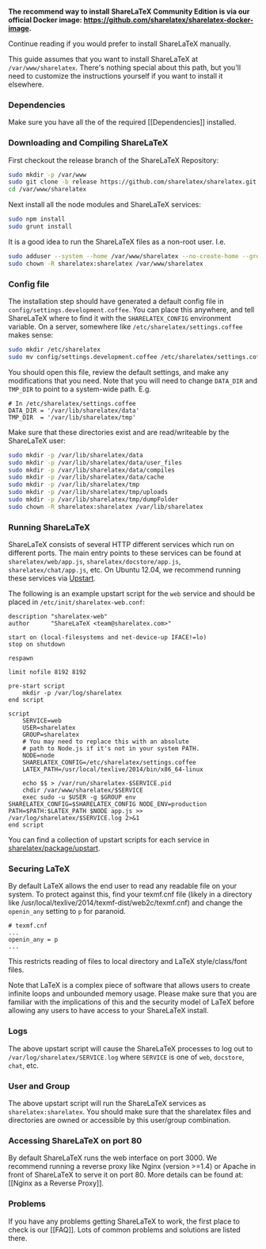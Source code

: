 **The recommend way to install ShareLaTeX Community Edition is via our official Docker image: https://github.com/sharelatex/sharelatex-docker-image.**

Continue reading if you would prefer to install ShareLaTeX manually.

This guide assumes that you want to install ShareLaTeX at `/var/www/sharelatex`. There's nothing special about this path, but you'll need to customize the instructions yourself if you want to install it elsewhere.

### Dependencies

Make sure you have all the of the required [[Dependencies]] installed.

### Downloading and Compiling ShareLaTeX

First checkout the release branch of the ShareLaTeX Repository:

```bash
sudo mkdir -p /var/www
sudo git clone -b release https://github.com/sharelatex/sharelatex.git /var/www/sharelatex
cd /var/www/sharelatex
```

Next install all the node modules and ShareLaTeX services:

```bash
sudo npm install
sudo grunt install
```

It is a good idea to run the ShareLaTeX files as a non-root user. I.e.

```sh
sudo adduser --system --home /var/www/sharelatex --no-create-home --group sharelatex
sudo chown -R sharelatex:sharelatex /var/www/sharelatex
```

### Config file

The installation step should have generated a default config file in `config/settings.development.coffee`. You can place this anywhere, and tell ShareLaTeX where to find it with the `SHARELATEX_CONFIG` environment variable. On a server, somewhere like `/etc/sharelatex/settings.coffee` makes sense:

```sh
sudo mkdir /etc/sharelatex
sudo mv config/settings.development.coffee /etc/sharelatex/settings.coffee
```

You should open this file, review the default settings, and make any modifications that you need. Note that you will need to change `DATA_DIR` and `TMP_DIR` to point to a system-wide path. E.g.

```
# In /etc/sharelatex/settings.coffee
DATA_DIR = '/var/lib/sharelatex/data'
TMP_DIR  = '/var/lib/sharelatex/tmp'
```

Make sure that these directories exist and are read/writeable by the ShareLaTeX user:

```bash
sudo mkdir -p /var/lib/sharelatex/data
sudo mkdir -p /var/lib/sharelatex/data/user_files
sudo mkdir -p /var/lib/sharelatex/data/compiles
sudo mkdir -p /var/lib/sharelatex/data/cache
sudo mkdir -p /var/lib/sharelatex/tmp
sudo mkdir -p /var/lib/sharelatex/tmp/uploads
sudo mkdir -p /var/lib/sharelatex/tmp/dumpFolder
sudo chown -R sharelatex:sharelatex /var/lib/sharelatex
```

### Running ShareLaTeX

ShareLaTeX consists of several HTTP different services which run on different ports. The main entry points to these services can be found at `sharelatex/web/app.js`, `sharelatex/docstore/app.js`, `sharelatex/chat/app.js`, etc. On Ubuntu 12.04, we recommend running these services via [Upstart](http://upstart.ubuntu.com/). 

The following is an example upstart script for the `web` service and should be placed in `/etc/init/sharelatex-web.conf`:

```
description "sharelatex-web"
author      "ShareLaTeX <team@sharelatex.com>"

start on (local-filesystems and net-device-up IFACE!=lo)
stop on shutdown

respawn

limit nofile 8192 8192

pre-start script
    mkdir -p /var/log/sharelatex
end script

script
    SERVICE=web
    USER=sharelatex
    GROUP=sharelatex
    # You may need to replace this with an absolute 
    # path to Node.js if it's not in your system PATH.
    NODE=node
    SHARELATEX_CONFIG=/etc/sharelatex/settings.coffee
    LATEX_PATH=/usr/local/texlive/2014/bin/x86_64-linux

    echo $$ > /var/run/sharelatex-$SERVICE.pid
    chdir /var/www/sharelatex/$SERVICE
    exec sudo -u $USER -g $GROUP env SHARELATEX_CONFIG=$SHARELATEX_CONFIG NODE_ENV=production PATH=$PATH:$LATEX_PATH $NODE app.js >> /var/log/sharelatex/$SERVICE.log 2>&1
end script
```

You can find a collection of upstart scripts for each service in [sharelatex/package/upstart](https://github.com/sharelatex/sharelatex/tree/master/package/upstart).

### Securing LaTeX

By default LaTeX allows the end user to read any readable file on your system. To protect against this, find your texmf.cnf file (likely in a directory like /usr/local/texlive/2014/texmf-dist/web2c/texmf.cnf) and change the `openin_any` setting to `p` for paranoid. 

```
# texmf.cnf
...
openin_any = p
...
```

This restricts reading of files to local directory and LaTeX style/class/font files.

Note that LaTeX is a complex piece of software that allows users to create infinite loops and unbounded memory usage. Please make sure that you are familiar with the implications of this and the security model of LaTeX before allowing any users to have access to your ShareLaTeX install.

### Logs

The above upstart script will cause the ShareLaTeX processes to log out to `/var/log/sharelatex/SERVICE.log` where `SERVICE` is one of `web`, `docstore`, `chat`, etc.

### User and Group

The above upstart script will run the ShareLaTeX services as `sharelatex:sharelatex`. You should make sure that the sharelatex files and directories are owned or accessible by this user/group combination.

### Accessing ShareLaTeX on port 80

By default ShareLaTeX runs the web interface on port 3000. We recommend running a reverse proxy like Nginx (version >=1.4) or Apache in front of ShareLaTeX to serve it on port 80. More details can be found at: [[Nginx as a Reverse Proxy]].

### Problems

If you have any problems getting ShareLaTeX to work, the first place to check is our [[FAQ]]. Lots of common problems and solutions are listed there.